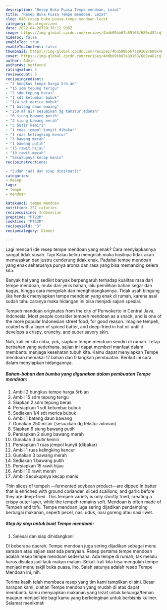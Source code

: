 ```yaml
---
description: "Resep Buka Puasa Tempe mendoan, Lezat"
title: "Resep Buka Puasa Tempe mendoan, Lezat"
slug: 646-resep-buka-puasa-tempe-mendoan-lezat
category: Uncategorized
date: 2022-04-28T20:38:12.996Z
image: https://img-global.cpcdn.com/recipes/4bdb09bb67a89168/680x482cq70/tempe-mendoan-foto-resep-utama.jpg
hideToc: false
enableToc: true
enableTocContent: false
thumbnail: https://img-global.cpcdn.com/recipes/4bdb09bb67a89168/680x482cq70/tempe-mendoan-foto-resep-utama.jpg
cover: https://img-global.cpcdn.com/recipes/4bdb09bb67a89168/680x482cq70/tempe-mendoan-foto-resep-utama.jpg
author: Admin
authorAv: notfound
ratingvalue: 5
reviewcount: 5
recipeingredient:
- "2 bungkus tempe harga 5rb an"
- "15 sdm tepung terigu"
- "2 sdm tepung beras"
- "1 sdt ketumbar bubuk"
- "1/4 sdt merica bubuk"
- "1 batang daun bawang"
- "250 ml air sesuaikan dg tekstur adonan"
- "6 siung bawang putih"
- "2 siung bawang merah"
- "3 butir kemiri"
- "1 ruas jempol kunyit dibakar"
- "1 ruas kelingking kencur"
- "3 bawang merah"
- "1 bawang putih"
- "15 rawit hijau"
- "10 rawit merah"
- "Secukupnya kecap manis"
recipeinstructions:

- "Sudah jadi dan siap dinikmati!"
categories:
- Resep
tags:
- tempe
- mendoan

katakunci: tempe mendoan 
nutrition: 257 calories
recipecuisine: Indonesian
preptime: "PT22M"
cooktime: "PT32M"
recipeyield: "3"
recipecategory: Dinner

---
```



Lagi mencari ide resep tempe mendoan yang enak? Cara menyiapkannya sangat tidak susah. Tapi Kalau keliru mengolah maka hasilnya tidak akan memuaskan dan justru cenderung tidak enak. Padahal tempe mendoan yang enak seharusnya punya aroma dan rasa yang bisa memancing selera kita.


Banyak hal yang sedikit banyak berpengaruh terhadap kualitas rasa dari tempe mendoan, mulai dari jenis bahan, lalu pemilihan bahan segar dan bagus, hingga cara mengolah dan menghidangkannya. Tidak usah bingung jika hendak menyiapkan tempe mendoan yang enak di rumah, karena asal sudah tahu caranya maka hidangan ini bisa menjadi sajian spesial.

Tempeh mendoan originates from the city of Purwokerto in Central Java, Indonesia. Most people consider tempeh mendoan as a snack, and is one of the more popular Indonesian street food, for good reason. Imagine tempeh, coated with a layer of spiced batter, and deep-fried in hot oil until it develops a crispy, crunchy, and super savory skin.


Nah, kali ini kita coba, yuk, siapkan tempe mendoan sendiri di rumah. Tetap berbahan yang sederhana, sajian ini dapat memberi manfaat dalam membantu menjaga kesehatan tubuh kita. Kamu dapat menyiapkan Tempe mendoan memakai 17 bahan dan 0 langkah pembuatan. Berikut ini cara dalam menyiapkan hidangannya.

<!--inarticleads1-->

##### Bahan-bahan dan bumbu yang digunakan dalam pembuatan Tempe mendoan:

1. Ambil 2 bungkus tempe harga 5rb an
1. Ambil 15 sdm tepung terigu
1. Siapkan 2 sdm tepung beras
1. Persiapkan 1 sdt ketumbar bubuk
1. Sediakan 1/4 sdt merica bubuk
1. Ambil 1 batang daun bawang
1. Gunakan 250 ml air (sesuaikan dg tekstur adonan)
1. Siapkan 6 siung bawang putih
1. Persiapkan 2 siung bawang merah
1. Gunakan 3 butir kemiri
1. Persiapkan 1 ruas jempol kunyit (dibakar)
1. Ambil 1 ruas kelingking kencur
1. Gunakan 3 bawang merah
1. Sediakan 1 bawang putih
1. Persiapkan 15 rawit hijau
1. Ambil 10 rawit merah
1. Ambil Secukupnya kecap manis


Thin slices of tempeh —fermented soybean product—are dipped in batter that is enriched with ground coriander, sliced scallions, and garlic before they are deep-fried. This tempeh variety is only shortly fried, creating a crispy outer layer, while the tempeh remains soft. Mendoan is often made of Tempeh and tofu. Tempe mendoan juga sering dijadikan pendamping berbagai makanan, seperti pecel, nasi uduk, nasi goreng atau nasi liwet. 

<!--inarticleads2-->

##### Step by step untuk buat Tempe mendoan:


1. Selesai dan siap dihidangkan!

Di beberapa daerah, Tempe mendoan juga sering dijadikan sebagai menu sarapan atau sajian saat ada perayaan. Resep pertama tempe mendoan adalah resep tempe mendoan sederhana. Ada tempe di rumah, tak melulu harus disulap jadi lauk makan malam. Sekali-kali kita bisa mengolah tempe menjadi menu takjil buka puasa, lho. Salah satunya adalah resep Tempe Mendoan ini, nih. 

Terima kasih telah membaca resep yang tim kami tampilkan di sini. Besar harapan kami, olahan Tempe mendoan yang mudah di atas dapat membantu kamu menyiapkan makanan yang lezat untuk keluarga/teman maupun menjadi ide bagi kamu yang berkeinginan untuk berbisnis kuliner. Selamat menikmati
